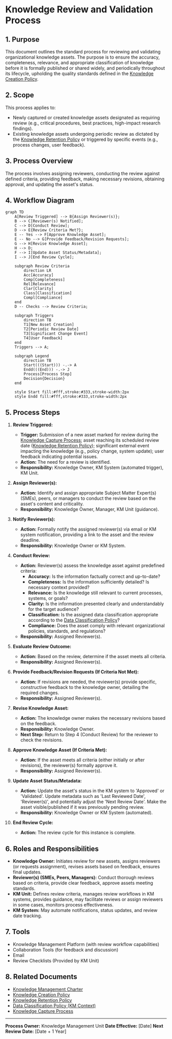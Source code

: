 # Knowledge Review and Validation Process

## 1. Purpose

This document outlines the standard process for reviewing and validating organizational knowledge assets. The purpose is to ensure the accuracy, completeness, relevance, and appropriate classification of knowledge before it is formally published or shared widely, and periodically throughout its lifecycle, upholding the quality standards defined in the [Knowledge Creation Policy](../Policies/KnowledgeCreationPolicy.md).

## 2. Scope

This process applies to:
- Newly captured or created knowledge assets designated as requiring review (e.g., critical procedures, best practices, high-impact research findings).
- Existing knowledge assets undergoing periodic review as dictated by the [Knowledge Retention Policy](../Policies/KnowledgeRetentionPolicy.md) or triggered by specific events (e.g., process changes, user feedback).

## 3. Process Overview

The process involves assigning reviewers, conducting the review against defined criteria, providing feedback, making necessary revisions, obtaining approval, and updating the asset's status.

## 4. Workflow Diagram

```mermaid
graph TD
    A[Review Triggered] --> B{Assign Reviewer(s)};
    B --> C[Reviewer(s) Notified];
    C --> D[Conduct Review];
    D --> E{Review Criteria Met?};
    E -- Yes --> F[Approve Knowledge Asset];
    E -- No --> G[Provide Feedback/Revision Requests];
    G --> H[Revise Knowledge Asset];
    H --> D; 
    F --> I[Update Asset Status/Metadata];
    I --> J[End Review Cycle];

    subgraph Review Criteria
        direction LR
        Acc[Accuracy]
        Comp[Completeness]
        Rel[Relevance]
        Clar[Clarity]
        Class[Classification]
        Compl[Compliance]
    end
    D -- Checks --> Review Criteria;

    subgraph Triggers
        direction TB
        T1[New Asset Creation]
        T2[Periodic Review Date]
        T3[Significant Change Event]
        T4[User Feedback]
    end
    Triggers --> A;

    subgraph Legend
        direction TB
        Start(((Start))) -.-> A
        Endd(((End))) -.-> J
        Process[Process Step]
        Decision{Decision}
    end

    style Start fill:#fff,stroke:#333,stroke-width:2px
    style Endd fill:#fff,stroke:#333,stroke-width:2px
```

## 5. Process Steps

1.  **Review Triggered:**
    *   **Trigger:** Submission of a new asset marked for review during the [Knowledge Capture Process](KnowledgeCaptureProcess.md); asset reaching its scheduled review date ([Knowledge Retention Policy](../Policies/KnowledgeRetentionPolicy.md)); significant external event impacting the knowledge (e.g., policy change, system update); user feedback indicating potential issues.
    *   **Action:** The need for a review is identified.
    *   **Responsibility:** Knowledge Owner, KM System (automated trigger), KM Unit.

2.  **Assign Reviewer(s):**
    *   **Action:** Identify and assign appropriate Subject Matter Expert(s) (SMEs), peers, or managers to conduct the review based on the asset's content and criticality.
    *   **Responsibility:** Knowledge Owner, Manager, KM Unit (guidance).

3.  **Notify Reviewer(s):**
    *   **Action:** Formally notify the assigned reviewer(s) via email or KM system notification, providing a link to the asset and the review deadline.
    *   **Responsibility:** Knowledge Owner or KM System.

4.  **Conduct Review:**
    *   **Action:** Reviewer(s) assess the knowledge asset against predefined criteria:
        *   **Accuracy:** Is the information factually correct and up-to-date?
        *   **Completeness:** Is the information sufficiently detailed? Is necessary context provided?
        *   **Relevance:** Is the knowledge still relevant to current processes, systems, or goals?
        *   **Clarity:** Is the information presented clearly and understandably for the target audience?
        *   **Classification:** Is the assigned data classification appropriate according to the [Data Classification Policy](../Policies/DataClassificationPolicy.md)?
        *   **Compliance:** Does the asset comply with relevant organizational policies, standards, and regulations?
    *   **Responsibility:** Assigned Reviewer(s).

5.  **Evaluate Review Outcome:**
    *   **Action:** Based on the review, determine if the asset meets all criteria.
    *   **Responsibility:** Assigned Reviewer(s).

6.  **Provide Feedback/Revision Requests (If Criteria Not Met):**
    *   **Action:** If revisions are needed, the reviewer(s) provide specific, constructive feedback to the knowledge owner, detailing the required changes.
    *   **Responsibility:** Assigned Reviewer(s).

7.  **Revise Knowledge Asset:**
    *   **Action:** The knowledge owner makes the necessary revisions based on the feedback.
    *   **Responsibility:** Knowledge Owner.
    *   **Next Step:** Return to Step 4 (Conduct Review) for the reviewer to check the revisions.

8.  **Approve Knowledge Asset (If Criteria Met):**
    *   **Action:** If the asset meets all criteria (either initially or after revisions), the reviewer(s) formally approve it.
    *   **Responsibility:** Assigned Reviewer(s).

9.  **Update Asset Status/Metadata:**
    *   **Action:** Update the asset's status in the KM system to 'Approved' or 'Validated'. Update metadata such as 'Last Reviewed Date', 'Reviewer(s)', and potentially adjust the 'Next Review Date'. Make the asset visible/published if it was previously pending review.
    *   **Responsibility:** Knowledge Owner or KM System (automated).

10. **End Review Cycle:**
    *   **Action:** The review cycle for this instance is complete.

## 6. Roles and Responsibilities

- **Knowledge Owner:** Initiates review for new assets, assigns reviewers (or requests assignment), revises assets based on feedback, ensures final updates.
- **Reviewer(s) (SMEs, Peers, Managers):** Conduct thorough reviews based on criteria, provide clear feedback, approve assets meeting standards.
- **KM Unit:** Defines review criteria, manages review workflows in KM systems, provides guidance, may facilitate reviews or assign reviewers in some cases, monitors process effectiveness.
- **KM System:** May automate notifications, status updates, and review date tracking.

## 7. Tools

- Knowledge Management Platform (with review workflow capabilities)
- Collaboration Tools (for feedback and discussion)
- Email
- Review Checklists (Provided by KM Unit)

## 8. Related Documents

- [Knowledge Management Charter](../Charter.md)
- [Knowledge Creation Policy](../Policies/KnowledgeCreationPolicy.md)
- [Knowledge Retention Policy](../Policies/KnowledgeRetentionPolicy.md)
- [Data Classification Policy (KM Context)](../Policies/DataClassificationPolicy.md)
- [Knowledge Capture Process](KnowledgeCaptureProcess.md)

---
**Process Owner:** Knowledge Management Unit
**Date Effective:** [Date]
**Next Review Date:** [Date + 1 Year] 